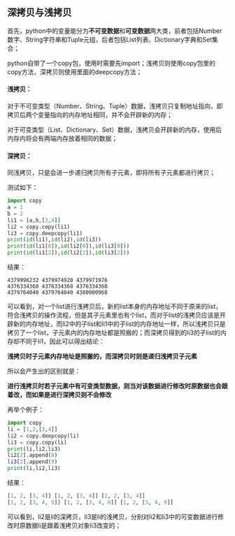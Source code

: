 ## 深拷贝与浅拷贝

首先，python中的变量能分为**不可变数据**和**可变数据**两大类，前者包括Number数字、String字符串和Tuple元组，后者包括List列表、Dictionary字典和Set集合；



python自带了一个copy包，使用时需要先import；浅拷贝则使用copy包里的copy方法，深拷贝则使用里面的deepcopy方法；



#### 浅拷贝：

对于不可变类型（Number、String、Tuple）数据，浅拷贝只复制地址指向，即拷贝后两个变量指向的内存地址相同，并不会开辟新的内存；

对于可变类型（List、Dictionary、Set）数据，浅拷贝会开辟新的内存，使用后内存内将会有两端内存放着相同的数据；



#### 深拷贝：

同浅拷贝，只是会进一步递归拷贝所有子元素，即将所有子元素都进行拷贝；



测试如下：

```python
import copy
a = 1
b = 2
li1 = [a,b,[3,4]]
li2 = copy.copy(li1)
li3 = copy.deepcopy(li1)
print(id(li1),id(li2),id(li3))
print(id(li1[0]),id(li2[0]),id(li3[0]))
print(id(li1[2]),id(li2[2]),id(li3[2]))
```

结果：

```
4379996232 4379974920 4379971976
4376334368 4376334368 4376334368
4379764040 4379764040 4380000968
```

可以看到，对一个list进行浅拷贝后，新的list本身的内存地址不同于原来的list，符合浅拷贝的操作流程，但是其子元素里也有个list，而对于list的浅拷贝应该是开辟新的内存地址，而li2中的子list和li1中的子list的内存地址一样，所以浅拷贝只是拷贝了一个list，子元素内的内存地址都是照搬的；而深拷贝得到的li3的子list的内存却不同于li1，因此可以得出结论：

**浅拷贝时子元素内存地址是照搬的，而深拷贝时则是递归浅拷贝子元素**

所以会产生出的区别就是：

**进行浅拷贝时若子元素中有可变类型数据，则当对该数据进行修改时原数据也会跟着改，而如果是进行深拷贝则不会修改**

再举个例子：

```python
import copy
li = [1,2,[3,4]]
li2 = copy.deepcopy(li)
li3 = copy.copy(li)
print(li,li2,li3)
li2[2].append(8)
li3[2].append(9)
print(li,li2,li3)
```

结果：

```python
[1, 2, [3, 4]] [1, 2, [3, 4]] [1, 2, [3, 4]]
[1, 2, [3, 4, 9]] [1, 2, [3, 4, 8]] [1, 2, [3, 4, 9]]
```

可以看到，li2是li的深拷贝，li3是li的浅拷贝，分别对li2和li3中的可变数据进行修改时原数据li是跟着浅拷贝对象li3改变的；

